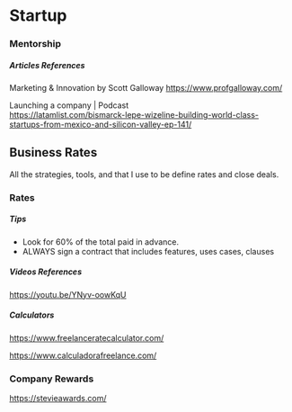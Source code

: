 # Startup


### Mentorship


##### Articles References

Marketing & Innovation by Scott Galloway
https://www.profgalloway.com/

Launching a company | Podcast
<br>
https://latamlist.com/bismarck-lepe-wizeline-building-world-class-startups-from-mexico-and-silicon-valley-ep-141/


## Business Rates

All the strategies, tools, and that I use to be define rates and close deals.

### Rates

##### Tips

* Look for 60% of the total paid in advance.
* ALWAYS sign a contract that includes features, uses cases, 
clauses

##### Videos References

https://youtu.be/YNyv-oowKqU


##### Calculators
https://www.freelanceratecalculator.com/


https://www.calculadorafreelance.com/



### Company Rewards

https://stevieawards.com/
